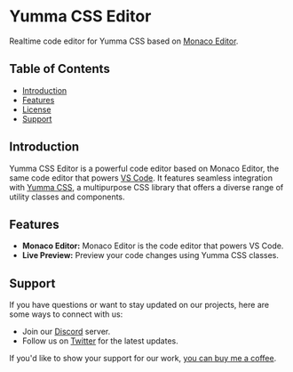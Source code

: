 # Yumma CSS Editor

Realtime code editor for Yumma CSS based on [Monaco Editor](https://github.com/microsoft/monaco-editor).

## Table of Contents

- [Introduction](#introduction)
- [Features](#features)
- [License](#license)
- [Support](#support)

## Introduction
Yumma CSS Editor is a powerful code editor based on Monaco Editor, the same code editor that powers [VS Code](https://github.com/microsoft/vscode). It features seamless integration with [Yumma CSS](https://github.com/yumma-lib/yumma-css), a multipurpose CSS library that offers a diverse range of utility classes and components.

## Features

- **Monaco Editor:** Monaco Editor is the code editor that powers VS Code.
- **Live Preview:** Preview your code changes using Yumma CSS classes.

## Support

If you have questions or want to stay updated on our projects, here are some ways to connect with us:

- Join our [Discord](https://discord.gg/CGw5vyqmQ6) server.
- Follow us on [Twitter](https://twitter.com/yummacss) for the latest updates.

If you'd like to show your support for our work, [you can buy me a coffee](https://www.buymeacoffee.com/rrenildoo).